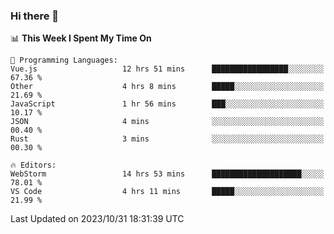 ### Hi there 👋

<!--
**asdf12303116/asdf12303116** is a ✨ _special_ ✨ repository because its `README.md` (this file) appears on your GitHub profile.

Here are some ideas to get you started:

- 🔭 I’m currently working on ...
- 🌱 I’m currently learning ...
- 👯 I’m looking to collaborate on ...
- 🤔 I’m looking for help with ...
- 💬 Ask me about ...
- 📫 How to reach me: ...
- 😄 Pronouns: ...
- ⚡ Fun fact: ...
-->

<!--START_SECTION:waka-->
📊 **This Week I Spent My Time On** 

```text
💬 Programming Languages: 
Vue.js                   12 hrs 51 mins      █████████████████░░░░░░░░   67.36 % 
Other                    4 hrs 8 mins        █████░░░░░░░░░░░░░░░░░░░░   21.69 % 
JavaScript               1 hr 56 mins        ███░░░░░░░░░░░░░░░░░░░░░░   10.17 % 
JSON                     4 mins              ░░░░░░░░░░░░░░░░░░░░░░░░░   00.40 % 
Rust                     3 mins              ░░░░░░░░░░░░░░░░░░░░░░░░░   00.30 % 

🔥 Editors: 
WebStorm                 14 hrs 53 mins      ████████████████████░░░░░   78.01 % 
VS Code                  4 hrs 11 mins       █████░░░░░░░░░░░░░░░░░░░░   21.99 % 
```


 Last Updated on 2023/10/31 18:31:39 UTC
<!--END_SECTION:waka-->
